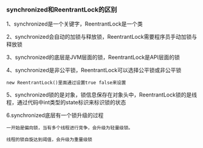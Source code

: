 

### synchronized和ReentrantLock的区别

1、synchronized是一个关键字，ReentrantLock是一个类

2、synchronized会自动的加锁与释放锁，ReentrantLock需要程序员手动加锁与释放锁

3、synchronized的底层是JVM层面的锁，ReentrantLock是API层面的锁

4、synchronized是非公平锁，ReentrantLock可以选择公平锁或非公平锁

    new ReentrantLock()里面通过设置true false来设置

5、synchronized锁的是对象，锁信息保存在对象头中，ReentrantLock锁的是线程，通过代码中int类型的state标识来标识锁的状态

6.synchronized底层有一个锁升级的过程

    一开始是偏向锁，当有多个线程进行竞争，会升级为轻量级锁。

    线程的锁自旋达到阈值，会升级为重量级锁